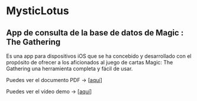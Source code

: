 # MysticLotus
## App de consulta de la base de datos de Magic : The Gathering
Es una app para dispositivos iOS que se ha concebido y desarrollado con el propósito de ofrecer a los aficionados al juego de cartas Magic: The Gathering una herramienta completa y fácil de usar.

Puedes ver el documento PDF -> [[aquí](https://drive.google.com/file/d/1FPTo8t906_bp9rvMU-H5WejaXbTT-JJ2/view?usp=sharing)]

Puedes ver el vídeo demo -> [[aquí](https://drive.google.com/file/d/1zM07YMAZGpbCga08a7IWrfzPI4VuFUUZ/view?usp=sharing)]
